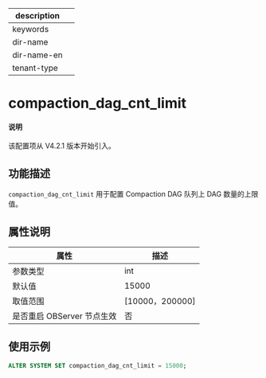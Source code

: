 |description||
|---|---|
|keywords||
|dir-name||
|dir-name-en||
|tenant-type||

# compaction_dag_cnt_limit

<main id="notice" type='explain'>
  <h4>说明</h4>
  <p>该配置项从 V4.2.1 版本开始引入。</p>
</main>

## 功能描述

 `compaction_dag_cnt_limit` 用于配置 Compaction DAG 队列上 DAG 数量的上限值。

## 属性说明

| **属性** | **描述** |
| --- | --- |
| 参数类型 | int  |
| 默认值 | 15000 |
| 取值范围 | [10000，200000]|
| 是否重启 OBServer 节点生效 | 否 |

## 使用示例

  ```sql
  ALTER SYSTEM SET compaction_dag_cnt_limit = 15000;
  ```

